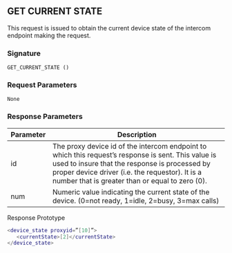## GET CURRENT STATE

This request is issued to obtain the current device state of the intercom endpoint making the request.


### Signature

`GET_CURRENT_STATE ()`


### Request Parameters

`None`


### Response Parameters

| Parameter | Description |
| --- | --- |
| id | The proxy device id of the intercom endpoint to which this request’s response is sent. This value is used to insure that the response is processed by proper device driver (i.e. the requestor). It is a number that is greater than or equal to zero (0). |
| num | Numeric value indicating the current state of the device. (0=not ready, 1=idle, 2=busy, 3=max calls) |


Response Prototype

```lua
<device_state proxyid=”[10]”>
   <currentState>[2]</currentState>
</device_state>
```
